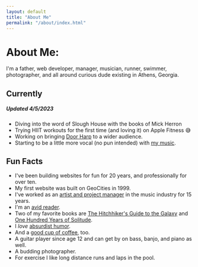 ```yaml
---
layout: default
title: "About Me"
permalink: "/about/index.html"
---
```


# About Me:
I'm a father, web developer, manager, musician, runner, swimmer, photographer, and all around curious dude existing in Athens, Georgia.

## Currently
##### Updated 4/5/2023
* Diving into the word of Slough House with the books of Mick Herron
* Trying HIIT workouts for the first time (and loving it) on Apple Fitness 😅
* Working on bringing [Door Harp](https://en.wikipedia.org/wiki/Door_Harp) to a wider audience.
* Starting to be a little more vocal (no pun intended) with [my music](https://youtu.be/REcLPM0eK1s).


## Fun Facts
* I've been building websites for fun for 20 years, and professionally for over ten.
* My first website was built on GeoCities in 1999.
* I've worked as an [artist and project manager](https://www.linkedin.com/in/mattdecamp/) in the music industry for 15 years.
* I'm an [avid reader](/books).
* Two of my favorite books are [The Hitchhiker's Guide to the Galaxy](https://www.indiebound.org/book/9780345391803) and [One Hundred Years of Solitude](https://www.indiebound.org/book/9780060883287).
* I _love_ [absurdist humor](https://youtu.be/aZJZK6rzjns?t=59).
* And a [good cup of coffee](https://counterculturecoffee.com/shop/coffee/forty-six), too.
* A guitar player since age 12 and can get by on bass, banjo, and piano as well.
* A budding photographer.
* For exercise I like long distance runs and laps in the pool.